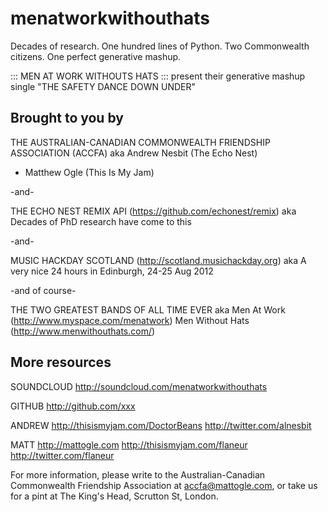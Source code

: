 menatworkwithouthats
====================

Decades of research. One hundred lines of Python. Two Commonwealth citizens. One perfect generative mashup.

::: MEN AT WORK WITHOUTS HATS :::
present their generative mashup single
"THE SAFETY DANCE DOWN UNDER"


Brought to you by
----------------

THE AUSTRALIAN-CANADIAN COMMONWEALTH FRIENDSHIP ASSOCIATION (ACCFA)
aka
Andrew Nesbit (The Echo Nest)
+ Matthew Ogle (This Is My Jam)

-and-

THE ECHO NEST REMIX API (https://github.com/echonest/remix)
aka
Decades of PhD research have come to this

-and-

MUSIC HACKDAY SCOTLAND (http://scotland.musichackday.org)
aka
A very nice 24 hours in Edinburgh, 24-25 Aug 2012

-and of course-

THE TWO GREATEST BANDS OF ALL TIME EVER
aka
Men At Work (http://www.myspace.com/menatwork)
Men Without Hats (http://www.menwithouthats.com/)



More resources
--------------

SOUNDCLOUD 
http://soundcloud.com/menatworkwithouthats

GITHUB
http://github.com/xxx

ANDREW
http://thisismyjam.com/DoctorBeans
http://twitter.com/alnesbit

MATT
http://mattogle.com
http://thisismyjam.com/flaneur
http://twitter.com/flaneur

For more information, please write to the Australian-Canadian Commonwealth Friendship Association at accfa@mattogle.com, or take us for a pint at The King's Head, Scrutton St, London.
